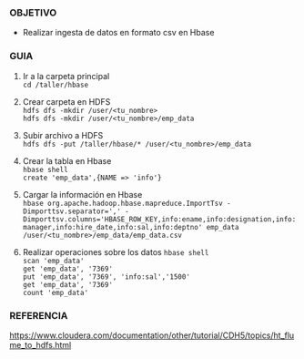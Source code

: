 ### OBJETIVO
* Realizar ingesta de datos en formato csv en Hbase 

### GUIA

1. Ir a la carpeta principal  
`cd /taller/hbase`

2. Crear carpeta en HDFS  
`hdfs dfs -mkdir /user/<tu_nombre>`  
`hdfs dfs -mkdir /user/<tu_nombre>/emp_data`

3. Subir archivo a HDFS  
`hdfs dfs -put /taller/hbase/* /user/<tu_nombre>/emp_data`

4. Crear la tabla en Hbase  
`hbase shell`   
`create 'emp_data',{NAME => 'info'}`

5. Cargar la información en Hbase  
`hbase org.apache.hadoop.hbase.mapreduce.ImportTsv -Dimporttsv.separator=',' -Dimporttsv.columns='HBASE_ROW_KEY,info:ename,info:designation,info:manager,info:hire_date,info:sal,info:deptno' emp_data /user/<tu_nombre>/emp_data/emp_data.csv`

6. Realizar operaciones sobre los datos
`hbase shell`  
`scan 'emp_data'`  
`get 'emp_data', '7369'`   
`put 'emp_data', '7369', 'info:sal','1500'`  
`get 'emp_data', '7369'`  
`count 'emp_data'`  


### REFERENCIA

https://www.cloudera.com/documentation/other/tutorial/CDH5/topics/ht_flume_to_hdfs.html
